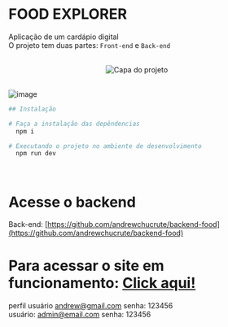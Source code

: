
# FOOD EXPLORER
Aplicação de um cardápio digital<br>
O projeto tem duas partes: `Front-end` e `Back-end`

<div align="center">

</div>
<br>

<div align="center">
  <img alt="Capa do projeto" title="FoodExplorer" src="https://i.imgur.com/eOwPbOt.jpg">
</div>
<br>


![image](https://github.com/andrewchucrute/FoodExplorer-FRONTEND/assets/103382295/6e3ef11e-ad05-48bb-af7e-43a6d67f007a)




```bash
## Instalação  

# Faça a instalação das depêndencias
  npm i

# Executando o projeto no ambiente de desenvolvimento
  npm run dev
```
<br>

# Acesse o backend

Back-end: [https://github.com/andrewchucrute/backend-food](https://github.com/andrewchucrute/backend-food)<br>

# Para acessar o site em funcionamento: [Click aqui!](https://64a77b279cc7ac1ab45887c3--cheery-meringue-ed72cc.netlify.app/)


perfil usuário andrew@gmail.com 
senha: 123456
<br>
usuário: admin@email.com
senha: 123456
```


